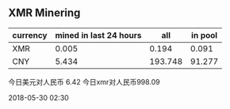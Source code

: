 ## XMR Minering

|currency|mined in last 24 hours|all|in pool|
|---|---|---|---|
|XMR|0.005|0.194|0.091|
|CNY|5.434|193.748|91.277|

今日美元对人民币 6.42	今日xmr对人民币998.09


2018-05-30 02:30